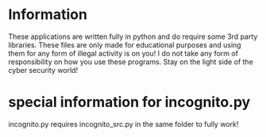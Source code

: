 # Information

These applications are written fully in python and do require some 3rd party libraries. These files are only made for educational purposes and using them for any form of
illegal activity is on you! I do not take any form of responsibility on how you use these programs. Stay on the light side of the cyber security world!


# special information for incognito.py

incognito.py requires incognito_src.py in the same folder to fully work!
